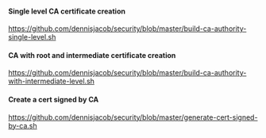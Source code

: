
####  Single level CA certificate creation 
https://github.com/dennisjacob/security/blob/master/build-ca-authority-single-level.sh

#### CA with root and intermediate certificate creation
https://github.com/dennisjacob/security/blob/master/build-ca-authority-with-intermediate-level.sh

#### Create a cert signed by CA
https://github.com/dennisjacob/security/blob/master/generate-cert-signed-by-ca.sh
